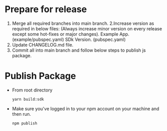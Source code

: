 # Prepare for release

1. Merge all required branches into main branch.
   2.Increase version as required in below files: (Always increase minor version on every release except some hot-fixes or major changes).
   Example App. (example/pubspec.yaml)
   SDk Version. (pubspec.yaml)
2. Update CHANGELOG.md file.
3. Commit all into main branch and follow below steps to publish js package.

# Publish Package

- From root directory

  `yarn build:sdk`

- Make sure you've logged in to your npm account on your machine and then run.

  `npm publish `
